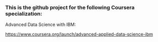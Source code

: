 ### This is the github project for the following Coursera specialization:

Advanced Data Science with IBM:

https://www.coursera.org/launch/advanced-applied-data-science-ibm
